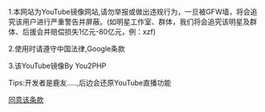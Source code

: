 
1.本网站为YouTube镜像网站,请勿举报或做出违规行为，一旦被GFW墙，将会追究该用户进行严重警告并屏蔽。(如明星工作室、群体，我们将会追究该明星及群体、后援会并赔偿损失1亿元-80亿元，例：xzf)

2.使用时请遵守中国法律,Google条款

3.该YouTube镜像By You2PHP

Tips:开发者是鹿友.....,后边会还原YouTube直播功能

[同意该条款](http://www.ytbcnimg.xyz/you2php-1.2/search.php)
